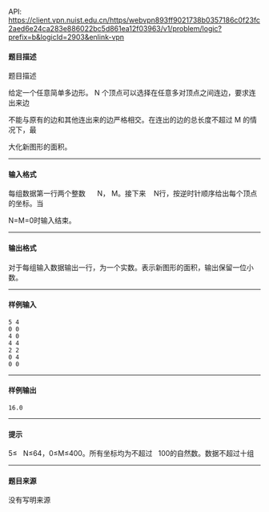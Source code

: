 API: https://client.vpn.nuist.edu.cn/https/webvpn893ff9021738b0357186c0f23fc2aed6e24ca283e886022bc5d861ea12f03963/v1/problem/logic?prefix=b&logicId=2903&enlink-vpn

#### 题目描述

题目描述

给定一个任意简单多边形。 N 个顶点可以选择在任意多对顶点之间连边，要求连出来边

不能与原有的边和其他连出来的边严格相交。在连出的边的总长度不超过 M 的情况下，最

大化新图形的面积。

---

#### 输入格式

每组数据第一行两个整数      N， M。接下来    N行，按逆时针顺序给出每个顶点的坐标。当

N=M=0时输入结束。

---

#### 输出格式

对于每组输入数据输出一行，为一个实数。表示新图形的面积，输出保留一位小数。

---

#### 样例输入
```
5 4
0 0
4 0
4 4
2 2
0 4
0 0

```

---

#### 样例输出
```
16.0
```

---

#### 提示

5≤   N≤64，0≤M≤400。所有坐标均为不超过   100的自然数。数据不超过十组

---

#### 题目来源

没有写明来源